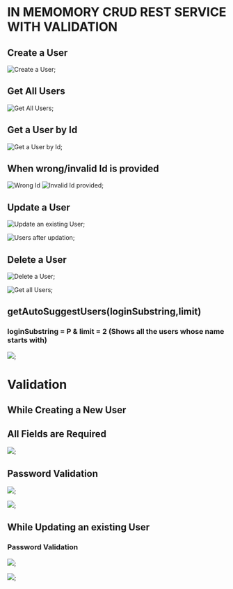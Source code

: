 # IN MEMOMORY CRUD REST SERVICE WITH VALIDATION


## Create a User

![Create a User](./screenshots/createUser.png);

## Get All Users

![Get All Users](./screenshots/getAllUsers.png);

## Get a User by Id

![Get a User by Id](./screenshots/getUserById.png);

## When wrong/invalid Id is provided
![Wrong Id](./screenshots/wrongId.png)
![Invalid Id provided](./screenshots/invalidId.png);

## Update a User

![Update an existing User](./screenshots/updateUser.png);

![Users after updation](./screenshots/afterUpdate.png);

## Delete a User

![Delete a User](./screenshots/deleteUser.png);

![Get all Users](./screenshots/afterDelete.png);

## getAutoSuggestUsers(loginSubstring,limit)

### loginSubstring = P & limit = 2 (Shows all the users whose name starts with)

![](./screenshots/autoSuggest.png);




# Validation

## While Creating a New User

## All Fields are Required

![](./screenshots/validation1.png);

## Password Validation

![](./screenshots/passwordValidation1.png);

![](./screenshots/passwordValidation2.png);



## While Updating an existing User

### Password Validation

![](./screenshots/update1.png);

![](./screenshots/update2.png);

